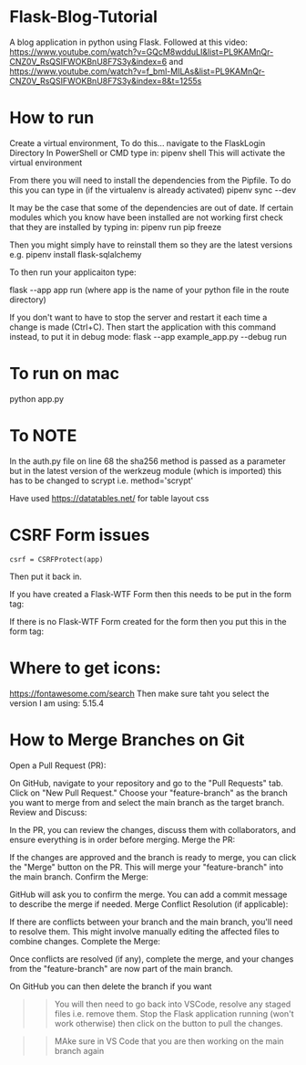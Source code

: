 # Flask-Blog-Tutorial
A blog application in python using Flask.
Followed at this video: https://www.youtube.com/watch?v=GQcM8wdduLI&list=PL9KAMnQr-CNZ0V_RsQSIFWOKBnU8F7S3y&index=6 and https://www.youtube.com/watch?v=f_bml-MILAs&list=PL9KAMnQr-CNZ0V_RsQSIFWOKBnU8F7S3y&index=8&t=1255s

# How to run
Create a virtual environment, To do this...
navigate to the FlaskLogin Directory
In PowerShell or CMD type in: pipenv shell
This will activate the virtual environment

From there you will need to install the dependencies from the Pipfile. To do this you can type in (if the virtualenv is already activated) pipenv sync --dev

It may be the case that some of the dependencies are out of date. If certain modules which you know have been installed are not working first check that they are installed by typing in: pipenv run pip freeze

Then you might simply have to reinstall them so they are the latest versions e.g. pipenv install flask-sqlalchemy

To then run your applicaiton type:

flask --app app run (where app is the name of your python file in the route directory)

If you don't want to have to stop the server and restart it each time a change is made (Ctrl+C). Then start the application with this command instead, to put it in debug mode: flask --app example_app.py --debug run

# To run on mac
python app.py


# To NOTE
In the auth.py file on line 68 the sha256 method is passed as a parameter but in the latest version of the werkzeug module (which is imported) this has to be changed to scrypt i.e. method='scrypt'

Have used https://datatables.net/ for table layout css

# CSRF Form issues
<!-- If there are any CSRF issues before you do anything, try deleteing this line of code in __init__.py: -->
    csrf = CSRFProtect(app)
Then put it back in.

If you have created a Flask-WTF Form then this needs to be put in the form tag: 
<!-- <form method="POST">
  {{ form.csrf_token }}
</form> -->
If there is no Flask-WTF Form created for the form then you put this in the form tag:
<!-- <form method="POST">
  {{ csrf_token() }}
</form> -->


# Where to get icons:
https://fontawesome.com/search
Then make sure taht you select the version I am using: 5.15.4

# How to Merge Branches on Git
Open a Pull Request (PR):

On GitHub, navigate to your repository and go to the "Pull Requests" tab. Click on "New Pull Request."
Choose your "feature-branch" as the branch you want to merge from and select the main branch as the target branch.
Review and Discuss:

In the PR, you can review the changes, discuss them with collaborators, and ensure everything is in order before merging.
Merge the PR:

If the changes are approved and the branch is ready to merge, you can click the "Merge" button on the PR. This will merge your "feature-branch" into the main branch.
Confirm the Merge:

GitHub will ask you to confirm the merge. You can add a commit message to describe the merge if needed.
Merge Conflict Resolution (if applicable):

If there are conflicts between your branch and the main branch, you'll need to resolve them. This might involve manually editing the affected files to combine changes.
Complete the Merge:

Once conflicts are resolved (if any), complete the merge, and your changes from the "feature-branch" are now part of the main branch.

On GitHub you can then delete the branch if you want

>> You will then need to go back into VSCode, resolve any staged files i.e. remove them. Stop the Flask application running (won't work otherwise) then click on the button to pull the changes.

>> MAke sure in VS Code that you are then working on the main branch again